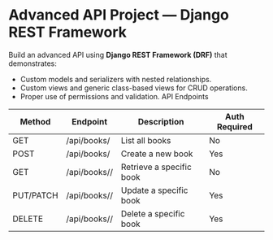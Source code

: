 # Advanced API Project — Django REST Framework

Build an advanced API using **Django REST Framework (DRF)** that demonstrates:

- Custom models and serializers with nested relationships.
- Custom views and generic class-based views for CRUD operations.
- Proper use of permissions and validation.
  API Endpoints

| Method    | Endpoint         | Description              | Auth Required |
| --------- | ---------------- | ------------------------ | ------------- |
| GET       | /api/books/      | List all books           | No            |
| POST      | /api/books/      | Create a new book        | Yes           |
| GET       | /api/books/<id>/ | Retrieve a specific book | No            |
| PUT/PATCH | /api/books/<id>/ | Update a specific book   | Yes           |
| DELETE    | /api/books/<id>/ | Delete a specific book   | Yes           |
